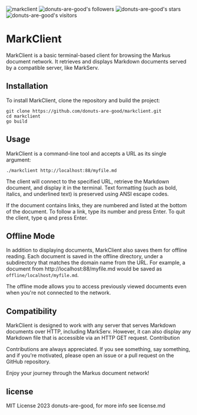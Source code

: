 ![markclient](https://github.com/markusnetwork/.github/assets/96031819/fe5d9023-d98d-4fc3-8038-f93d54a72c69)
![donuts-are-good's followers](https://img.shields.io/github/followers/donuts-are-good?&color=555&style=for-the-badge&label=followers) ![donuts-are-good's stars](https://img.shields.io/github/stars/donuts-are-good?affiliations=OWNER%2CCOLLABORATOR&color=555&style=for-the-badge) ![donuts-are-good's visitors](https://komarev.com/ghpvc/?username=donuts-are-good&color=555555&style=for-the-badge&label=visitors)

# MarkClient

MarkClient is a basic terminal-based client for browsing the Markus document network. It retrieves and displays Markdown documents served by a compatible server, like MarkServ.

## Installation

To install MarkClient, clone the repository and build the project:

```shell
git clone https://github.com/donuts-are-good/markclient.git
cd markclient
go build
```
## Usage

MarkClient is a command-line tool and accepts a URL as its single argument:

```shell
./markclient http://localhost:88/myfile.md
```

The client will connect to the specified URL, retrieve the Markdown document, and display it in the terminal. Text formatting (such as bold, italics, and underlined text) is preserved using ANSI escape codes.

If the document contains links, they are numbered and listed at the bottom of the document. To follow a link, type its number and press Enter. To quit the client, type q and press Enter.

## Offline Mode

In addition to displaying documents, MarkClient also saves them for offline reading. Each document is saved in the offline directory, under a subdirectory that matches the domain name from the URL. For example, a document from http://localhost:88/myfile.md would be saved as `offline/localhost/myfile.md`.

The offline mode allows you to access previously viewed documents even when you're not connected to the network.

## Compatibility

MarkClient is designed to work with any server that serves Markdown documents over HTTP, including MarkServ. However, it can also display any Markdown file that is accessible via an HTTP GET request.
Contribution

Contributions are always appreciated. If you see something, say something, and if you're motivated, please open an issue or a pull request on the GitHub repository.

Enjoy your journey through the Markus document network!

## license
MIT License 2023 donuts-are-good, for more info see license.md
